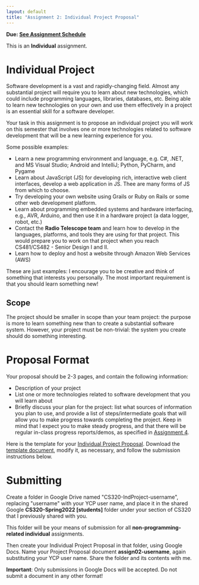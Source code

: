 ```yaml
---
layout: default
title: "Assignment 2: Individual Project Proposal"
---
```


**Due: [See Assignment Schedule](index.html)**

This is an **Individual** assignment.

Individual Project
==================

Software development is a vast and rapidly-changing field.
Almost any substantial project will require you to learn about
new technologies, which could include programming languages,
libraries, databases, etc.  Being able to learn
new technologies on your own
and use them effectively in a project is an essential skill
for a software developer.

Your task in this assignment is to propose an individual project
you will work on this semester that involves one or more technologies
related to software development that will be a new learning experience
for you.

Some possible examples:

* Learn a new programming environment and language, e.g. C#, .NET, and MS Visual Studio; Android and IntelliJ; Python, PyCharm, and Pygame
* Learn about JavaScript (JS) for developing rich, interactive web client interfaces,
  develop a web application in JS.  Thee are many forms of JS from which to choose.
* Try developing your own website using Grails or Ruby on Rails or some other web development platform.
* Learn about programming embedded systems and hardware interfacing, 
  e.g., AVR, Arduino, and then use it in a hardware project (a data logger,
  robot, etc.)
* Contact the **Radio Telescope team** and learn how to develop in the languages, platforms, and tools they are using for that project.  This would prepare you to work on that project when you reach CS481/CS482 - Senior Design I and II.
* Learn how to deploy and host a website through Amazon Web Services (AWS)
  
These are just examples: I encourage you to be creative and
think of something that interests you personally.  The most important
requirement is that you should learn something new!

Scope
-----

The project should be smaller in scope than your team project:
the purpose is more to learn something new than to create a substantial
software system.  However, your project must be non-trivial: the
system you create should do something interesting.

Proposal Format
===============

Your proposal should be 2-3 pages, and contain the following information:

* Description of your project
* List one or more technologies related to software development that you
  will learn about
* Briefly discuss your plan for the project: list what sources of information you plan to use, and provide a list of steps/intermediate goals that will allow you to make progress towards completing the project.  Keep in mind that I expect you to make steady progress, and that there will be regular in-class progress reports/demos, as specified in [Assignment 4](assign04.html).
  
Here is the template for your [Individual Project Proposal](CS320_Individual_Project_Proposal_Template.pdf).  Download the [template document](CS320_Individual_Project_Proposal_Template.docx), modify it, as necessary, and follow the submission instructions below.

Submitting
==========

Create a folder in Google Drive named "CS320-IndProject-username", replacing "username" with your YCP user name, and place it in the shared Google **CS320-Spring2022 [students]** folder under your section of CS320 that I previously shared with you.

This folder will be your means of submission for all **non-programming-related individual** assignments.

Then create your Individual Project Proposal in that folder, using Google Docs.  Name your Project Proposal document **assign02-username**, again substituting your YCP user name.  Share the folder and its contents with me.

<div class="callout">
<b>Important</b>: Only submissions in Google Docs will be accepted.
Do not submit a document in any other format!
</div>
